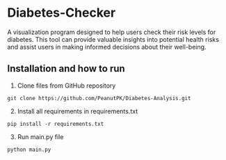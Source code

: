 # Diabetes-Checker

A visualization program designed to help users check their risk levels for
diabetes. This tool can provide valuable insights into potential health risks
and assist users in making informed decisions about their well-being.

## Installation and how to run

1. Clone files from GitHub repository

```
git clone https://github.com/PeanutPK/Diabetes-Analysis.git
```

2. Install all requirements in requirements.txt

```
pip install -r requirements.txt
```

3. Run main.py file

```
python main.py
```
